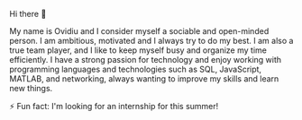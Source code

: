 Hi there 👋

My name is Ovidiu and I  consider myself a sociable and open-minded person. I am ambitious, motivated and I always try to do my best. I am also a true team player, and I like to keep myself busy and organize my time efficiently. I have a strong passion for technology and enjoy working with programming languages and technologies such as SQL, JavaScript, MATLAB, and networking, always wanting to improve my skills and learn new things.

⚡ Fun fact: I'm looking for an internship for this summer!
<!--
**ov1ros/ov1ros** is a ✨ _special_ ✨ repository because its `README.md` (this file) appears on your GitHub profile.

Here are some ideas to get you started:

- 🔭 I’m currently working on ...
- 🌱 I’m currently learning ...
- 👯 I’m looking to collaborate on ...
- 🤔 I’m looking for help with ...
- 💬 Ask me about ...
- 📫 How to reach me: ...
- 😄 Pronouns: ...
- ⚡ Fun fact: ...
-->
